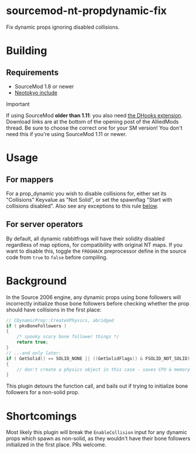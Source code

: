 # sourcemod-nt-propdynamic-fix
Fix dynamic props ignoring disabled collisions.

# Building
## Requirements
* SourceMod 1.8 or newer
* [Neotokyo include](https://github.com/softashell/sourcemod-nt-include)

> [!IMPORTANT]
> If using SourceMod **older than 1.11**: you also need [the DHooks extension](https://forums.alliedmods.net/showpost.php?p=2588686). Download links are at the bottom of the opening post of the AlliedMods thread. Be sure to choose the correct one for your SM version! You don't need this if you're using SourceMod 1.11 or newer.

# Usage
## For mappers
For a prop_dynamic you wish to disable collisions for, either set its "Collisions" Keyvalue as "Not Solid", or set the spawnflag "Start with collisions disabled".
Also see any exceptions to this rule [below](#for-server-operators).

## For server operators
By default, all dynamic rabbitfrogs will have their solidity disabled regardless of map options, for compatibility with original NT maps.
If you want to disable this, toggle the `FROGHACK` preprocessor define in the source code from `true` to `false` before compiling.

# Background
In the Source 2006 engine, any dynamic props using bone followers will incorrectly initialize those bone followers before checking whether the prop should have collisions in the first place:
```cpp
// CDynamicProp::CreateVPhysics, abridged
if ( pkvBoneFollowers )
{
    /* spooky scary bone follower things */
    return true;
}
// ...and only later:
if ( GetSolid() == SOLID_NONE || ((GetSolidFlags() & FSOLID_NOT_SOLID) && HasSpawnFlags(SF_DYNAMICPROP_NO_VPHYSICS)))
{
    // don't create a physics object in this case - saves CPU & memory
}
```
This plugin detours the function call, and bails out if trying to initialize bone followers for a non-solid prop.

# Shortcomings
Most likely this plugin will break the `EnableCollision` input for any dynamic props which spawn as non-solid, as they wouldn't have their bone followers initialized in the first place. PRs welcome.
